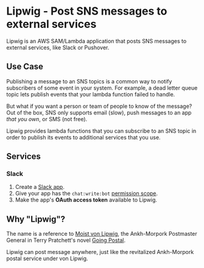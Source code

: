 # Lipwig - Post SNS messages to external services

Lipwig is an AWS SAM/Lambda application that posts SNS messages to external services, like Slack or Pushover.


## Use Case

Publishing a message to an SNS topics is a common way to notify subscribers of some event in your system.
For example, a dead letter queue topic lets publish events that your lambda function failed to handle.

But what if you want a person or team of people to know of the message? Out of the box, SNS only supports email (slow),
push messages to an app _that you own_, or SMS (not free).

Lipwig provides lambda functions that you can subscribe to an SNS topic in order to publish its events to
additional services that you use.


## Services

### Slack

1. Create a [Slack app](https://api.slack.com/apps).
1. Give your app has the `chat:write:bot` [permission scope](https://api.slack.com/docs/oauth-scopes).
1. Make the app's **OAuth access token** available to Lipwig.


## Why "Lipwig"?
The name is a reference to [Moist von Lipwig](https://en.wikipedia.org/wiki/Moist_von_Lipwig), the Ankh-Morpork
Postmaster General in Terry Pratchett's novel [Going Postal](https://en.wikipedia.org/wiki/Going_Postal).

Lipwig can post message anywhere, just like the revitalized Ankh-Morpork postal service under von Lipwig.
